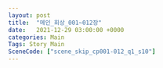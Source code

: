 ```yaml
---
layout: post
title:  "메인_회상_001~012장"
date:   2021-12-29 03:00:00 +0000
categories: Main
Tags: Story Main
SceneCode: ["scene_skip_cp001-012_q1_s10"]
---
```

